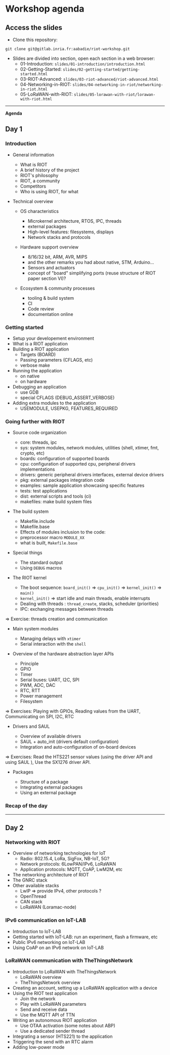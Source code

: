 # Workshop agenda

## Access the slides

- Clone this repository:
```
git clone git@gitlab.inria.fr:aabadie/riot-workshop.git
```
- Slides are divided into section, open each section in a web browser:
  - 01-Introduction: `slides/01-introduction/introduction.html`
  - 02-Getting-Started: `slides/02-getting-started/getting-started.html`
  - 03-RIOT-Advanced: `slides/03-riot-advanced/riot-advanced.html`
  - 04-Networking-in-RIOT: `slides/04-networking-in-riot/networking-in-riot.html`
  - 05-LoRaWAN-with-RIOT: `slides/05-lorawan-with-riot/lorawan-with-riot.html`

----------------------------

**Agenda**

## Day 1

### Introduction

- General information

  - What is RIOT
  - A brief history of the project
  - RIOT's philosophy
  - RIOT, a community
  - Competitors
  - Who is using RIOT, for what

- Technical overview

  - OS characteristics
    - Microkernel architecture, RTOS, IPC, threads
    - external packages
    - High-level features: filesystems, displays
    - Network stacks and protocols

  - Hardware support overview
    - 8/16/32 bit, ARM, AVR, MIPS
    - and the other remarks you had about native, STM, Arduino...
    - Sensors and actuators
    - concept of "board" simplifying ports (reuse structure of RIOT paper section VI)?

  - Ecosystem & community processes
    - tooling & build system
    - CI
    - Code review
    - documentation online

### Getting started

- Setup your developement environment
- What is a RIOT application
- Building a RIOT application
  - Targets (BOARD)
  - Passing parameters (CFLAGS, etc)
  - verbose make
- Running the application
  - on native
  - on hardware
- Debugging an application
  - use GDB
  - special CFLAGS (DEBUG_ASSERT_VERBOSE)
- Adding extra modules to the application
  - USEMODULE, USEPKG, FEATURES_REQUIRED

### Going further with RIOT

- Source code organization
  - core: threads, ipc
  - sys: system modules, network modules, utilities (shell, xtimer, fmt, crypto, etc)
  - boards: configuration of supported boards
  - cpu: configuration of supported cpu, peripheral drivers implementations
  - drivers: generic peripheral drivers interfaces, external device drivers
  - pkg: external packages integration code
  - examples: sample application showcasing specific features
  - tests: test applications
  - dist: external scripts and tools (ci)
  - makefiles: make build system files

- The build system
  - Makefile.include
  - Makefile.base
  - Effects of modules inclusion to the code:
  - preprocessor macro `MODULE_XX`
  - what is built, `Makefile.base`

- Special things
  - The standard output
  - Using `DEBUG` macros

- The RIOT kernel

  - The boot sequence: `board_init()` => `cpu_init()` => `kernel_init()` => `main()`
  - `kernel_init()` => start idle and main threads, enable interrupts
  - Dealing with threads : `thread_create`, stacks, scheduler (priorities)
  - IPC: exchanging messages between threads

=> Exercise: threads creation and communication

- Main system modules

  - Managing delays with `xtimer`
  - Serial interaction with the `shell`

- Overview of the hardware abstraction layer APIs

  - Principle
  - GPIO
  - Timer
  - Serial buses: UART, I2C, SPI
  - PWM, ADC, DAC
  - RTC, RTT
  - Power management
  - Filesystem

=> Exercises: Playing with GPIOs, Reading values from the UART,
Communicating on SPI, I2C, RTC

- Drivers and SAUL

  - Overview of available drivers
  - SAUL + auto_init (drivers default configuration)
  - Integration and auto-configuration of on-board devices

=> Exercises: Read the HTS221 sensor values (using the driver API and
using SAUL ), Use the SX1276 driver API.

- Packages

  - Structure of a package
  - Integrating external packages
  - Using an external package

### Recap of the day

-------------------------------------

## Day 2

### Networking with RIOT

- Overview of networking technologies for IoT
  - Radio: 802.15.4, LoRa, SigFox, NB-IoT, 5G?
  - Network protocols: 6LowPAN/IPv6, LoRaWAN
  - Application protocols: MQTT, CoAP, LwM2M, etc
- The networking architecture of RIOT
- The GNRC stack
- Other available stacks
  - LwIP => provide IPv4, other protocols ?
  - OpenThread
  - CAN stack
  - LoRaWAN (Loramac-node)

### IPv6 communication on IoT-LAB

- Introduction to IoT-LAB
- Getting started with IoT-LAB: run an experiment, flash a firmware, etc
- Public IPv6 networking on IoT-LAB
- Using CoAP on an IPv6 network on IoT-LAB

### LoRaWAN communication with TheThingsNetwork

- Introduction to LoRaWAN with TheThingsNetwork
  - LoRaWAN overview
  - TheThingsNetwork overview
- Creating an account, setting up a LoRaWAN application with a device
- Using the RIOT test application
  - Join the network
  - Play with LoRaWAN parameters
  - Send and receive data
  - Use the MQTT API of TTN
- Writing an autonomous RIOT application
  - Use OTAA activation (some notes about ABP)
  - Use a dedicated sender thread
- Integrating a sensor (HTS221) to the application
- Triggering the send with an RTC alarm
- Adding low-power mode
